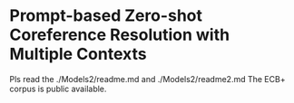# Prompt-based Zero-shot Coreference Resolution with Multiple Contexts
Pls read the ./Models2/readme.md and ./Models2/readme2.md
The ECB+ corpus is public available.

